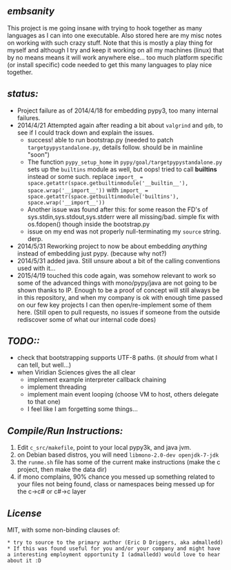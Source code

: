 *embsanity*
-----------

This project is me going insane with trying to hook together as many languages as I can into one executable. Also stored here are my misc notes on working with such crazy stuff. Note that this is mostly a play thing for myself and although I try and keep it working on all my machines (linux) that by no means means it will work anywhere else... too much platform specific (or install specific) code needed to get this many languages to play nice together.


*status:*
---------

* Project failure as of 2014/4/18 for embedding pypy3, too many internal failures.
* 2014/4/21 Attempted again after reading a bit about `valgrind` and `gdb`, to see if I could track down and explain the issues.
    * success! able to run bootstrap.py (needed to patch `targetpypystandalone.py`, details follow. should be in mainline "soon")
    * The function `pypy_setup_home` in `pypy/goal/targetpypystandalone.py` sets up the `builtins` module as well, but oops! tried to call __builtins__ instead or some such. replace `import_ = space.getattr(space.getbuiltinmodule('__builtin__'), space.wrap('__import__'))` with `import_ = space.getattr(space.getbuiltinmodule('builtins'), space.wrap('__import__'))`
    * Another issue was found after this: for some reason the FD's of sys.stdin,sys.stdout,sys.stderr were all missing/bad. simple fix with os.fdopen() though inside the bootstrap.py
    * issue on my end was not properly null-terminating my `source` string. derp.
* 2014/5/31 Reworking project to now be about embedding *anything* instead of embedding just pypy. (because why not?)
* 2014/5/31 added java. Still unsure about a bit of the calling conventions used with it...
* 2015/4/19 touched this code again, was somehow relevant to work so some of the advanced things with mono/pypy/java are not going to be shown thanks to IP. Enough to be a proof of concept will still always be in this repository, and when my company is ok with enough time passed on our few key projects I can then open/re-implement some of them here. (Still open to pull requests, no issues if someone from the outside rediscover some of what our internal code does)



*TODO::*
--------

* check that bootstrapping supports UTF-8 paths. (it *should* from what I can tell, but well...)
* when Viridian Sciences gives the all clear
    * implement example interpreter callback chaining
    * implement threading
    * implement main event looping (choose VM to host, others delegate to that one)
    * I feel like I am forgetting some things...

*Compile/Run Instructions:*
-----------------------

1. Edit `c_src/makefile`, point to your local pypy3k, and java jvm.
2. on Debian based distros, you will need `libmono-2.0-dev openjdk-7-jdk`
3. the `runme.sh` file has some of the current make instructions (make the c project, then make the data dir)
4. if mono complains, 90% chance you messed up something related to your files not being found, class or namespaces being messed up for the c->c# or c#->c layer

*License*
---------

MIT, with some non-binding clauses of:

    * try to source to the primary author (Eric D Driggers, aka admalledd)
    * If this was found useful for you and/or your company and might have a interesting employment opportunity I (admalledd) would love to hear about it :D
